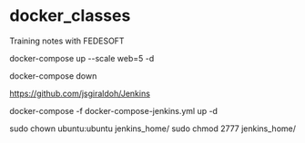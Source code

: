 # docker_classes
Training notes with FEDESOFT

docker-compose up --scale web=5 -d

docker-compose down

https://github.com/jsgiraldoh/Jenkins

docker-compose -f docker-compose-jenkins.yml up -d

sudo chown ubuntu:ubuntu jenkins_home/
sudo chmod 2777 jenkins_home/
